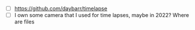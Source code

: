 - [ ] https://github.com/daybarr/timelapse
- [ ] I own some camera that I used for time lapses, maybe in 2022? Where are files